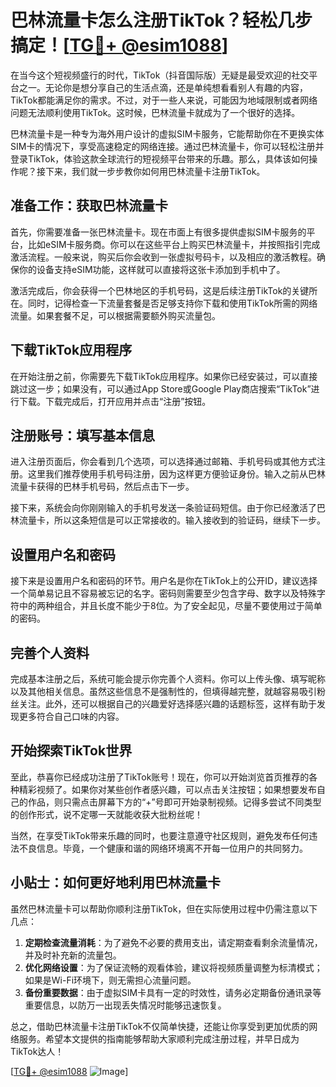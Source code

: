 # 巴林流量卡怎么注册TikTok？轻松几步搞定！[[TG💪+ @esim1088](https://t.me/s/esim1088)]

在当今这个短视频盛行的时代，TikTok（抖音国际版）无疑是最受欢迎的社交平台之一。无论你是想分享自己的生活点滴，还是单纯想看看别人有趣的内容，TikTok都能满足你的需求。不过，对于一些人来说，可能因为地域限制或者网络问题无法顺利使用TikTok。这时候，巴林流量卡就成为了一个很好的选择。

巴林流量卡是一种专为海外用户设计的虚拟SIM卡服务，它能帮助你在不更换实体SIM卡的情况下，享受高速稳定的网络连接。通过巴林流量卡，你可以轻松注册并登录TikTok，体验这款全球流行的短视频平台带来的乐趣。那么，具体该如何操作呢？接下来，我们就一步步教你如何用巴林流量卡注册TikTok。

## 准备工作：获取巴林流量卡

首先，你需要准备一张巴林流量卡。现在市面上有很多提供虚拟SIM卡服务的平台，比如eSIM卡服务商。你可以在这些平台上购买巴林流量卡，并按照指引完成激活流程。一般来说，购买后你会收到一张虚拟号码卡，以及相应的激活教程。确保你的设备支持eSIM功能，这样就可以直接将这张卡添加到手机中了。

激活完成后，你会获得一个巴林地区的手机号码，这是后续注册TikTok的关键所在。同时，记得检查一下流量套餐是否足够支持你下载和使用TikTok所需的网络流量。如果套餐不足，可以根据需要额外购买流量包。

## 下载TikTok应用程序

在开始注册之前，你需要先下载TikTok应用程序。如果你已经安装过，可以直接跳过这一步；如果没有，可以通过App Store或Google Play商店搜索“TikTok”进行下载。下载完成后，打开应用并点击“注册”按钮。

## 注册账号：填写基本信息

进入注册页面后，你会看到几个选项，可以选择通过邮箱、手机号码或其他方式注册。这里我们推荐使用手机号码注册，因为这样更方便验证身份。输入之前从巴林流量卡获得的巴林手机号码，然后点击下一步。

接下来，系统会向你刚刚输入的手机号发送一条验证码短信。由于你已经激活了巴林流量卡，所以这条短信是可以正常接收的。输入接收到的验证码，继续下一步。

## 设置用户名和密码

接下来是设置用户名和密码的环节。用户名是你在TikTok上的公开ID，建议选择一个简单易记且不容易被忘记的名字。密码则需要至少包含字母、数字以及特殊字符中的两种组合，并且长度不能少于8位。为了安全起见，尽量不要使用过于简单的密码。

## 完善个人资料

完成基本注册之后，系统可能会提示你完善个人资料。你可以上传头像、填写昵称以及其他相关信息。虽然这些信息不是强制性的，但填得越完整，就越容易吸引粉丝关注。此外，还可以根据自己的兴趣爱好选择感兴趣的话题标签，这样有助于发现更多符合自己口味的内容。

## 开始探索TikTok世界

至此，恭喜你已经成功注册了TikTok账号！现在，你可以开始浏览首页推荐的各种精彩视频了。如果你对某些创作者感兴趣，可以点击关注按钮；如果想要发布自己的作品，则只需点击屏幕下方的“+”号即可开始录制视频。记得多尝试不同类型的创作形式，说不定哪一天就能收获大批粉丝呢！

当然，在享受TikTok带来乐趣的同时，也要注意遵守社区规则，避免发布任何违法不良信息。毕竟，一个健康和谐的网络环境离不开每一位用户的共同努力。

## 小贴士：如何更好地利用巴林流量卡

虽然巴林流量卡可以帮助你顺利注册TikTok，但在实际使用过程中仍需注意以下几点：

1. **定期检查流量消耗**：为了避免不必要的费用支出，请定期查看剩余流量情况，并及时补充新的流量包。
2. **优化网络设置**：为了保证流畅的观看体验，建议将视频质量调整为标清模式；如果是Wi-Fi环境下，则无需担心流量问题。
3. **备份重要数据**：由于虚拟SIM卡具有一定的时效性，请务必定期备份通讯录等重要信息，以防万一出现丢失情况时能够迅速恢复。

总之，借助巴林流量卡注册TikTok不仅简单快捷，还能让你享受到更加优质的网络服务。希望本文提供的指南能够帮助大家顺利完成注册过程，并早日成为TikTok达人！

[[TG💪+ @esim1088](https://t.me/s/esim1088) ![Image](https://i.postimg.cc/4NQfJmqS/Snipaste-2025-05-13-00-14-12.png)]